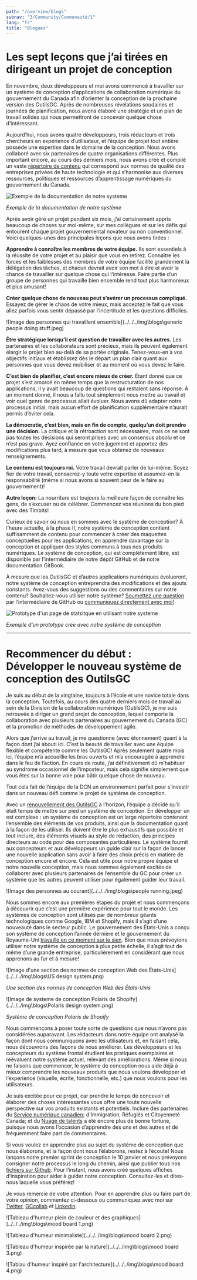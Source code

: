 ```yaml
---
path: "/overview/blogs"
subnav: "3/Community/Communauté/1"
lang: "fr"
title: "Blogues"
---
```


<helmet>
<title> Blogues - Système de conception Aurora </title>
</helmet>

# Les sept leçons que j’ai tirées en dirigeant un projet de conception

En novembre, deux développeurs et moi avons commencé à travailler sur un système de conception d’applications de collaboration numérique du gouvernement du Canada afin d’orienter la conception de la prochaine version des OutilsGC. Après de nombreuses révélations soudaines et journées de planification, nous avons élaboré une stratégie et un plan de travail solides qui nous permettront de concevoir quelque chose d’intéressant.

Aujourd’hui, nous avons quatre développeurs, trois rédacteurs et trois chercheurs en expérience d’utilisateur, et l’équipe de projet tout entière possède une expertise dans le domaine de la conception. Nous avons collaboré avec six partenaires de quatre organisations différentes. Plus important encore, au cours des derniers mois, nous avons créé et compilé un vaste [répertoire de contenu](https://github.com/gctools-outilsgc/design-system/tree/master/documentation/pages) qui correspond aux normes de qualité des entreprises privées de haute technologie et qui s’harmonise aux diverses ressources, politiques et ressources d’apprentissage numériques du gouvernement du Canada.

![Exemple de la documentation de notre systeme](../../../img\blogs\documenation_example.png)

*Exemple de la documentation de notre système*

Après avoir géré un projet pendant six mois, j’ai certainement appris beaucoup de choses sur moi-même, sur mes collègues et sur les défis qui entourent chaque projet gouvernemental novateur ou non conventionnel. Voici quelques-unes des principales leçons que nous avons tirées :

**Apprendre à connaître les membres de votre équipe.** Ils sont essentiels à la réussite de votre projet et au plaisir que vous en retirez. Connaître les forces et les faiblesses des membres de votre équipe facilite grandement la délégation des tâches, et chacun devrait avoir son mot à dire et avoir la chance de travailler sur quelque chose qui l’intéresse. Faire partie d’un groupe de personnes qui travaille bien ensemble rend tout plus harmonieux et plus amusant!

**Créer quelque chose de nouveau peut s’avérer un processus compliqué.** Essayez de gérer le chaos de votre mieux, mais acceptez le fait que vous allez parfois vous sentir dépassé par l’incertitude et les questions difficiles.

![Image des personnes qui travaillent ensemble](../../../img\blogs\generic people doing stuff.jpeg)

**Être stratégique lorsqu’il est question de travailler avec les autres.** Les partenaires et les collaborateurs sont précieux, mais ils peuvent également élargir le projet bien au-delà de sa portée originale. Tenez-vous-en à vos objectifs initiaux et établissez dès le départ un plan clair quant aux personnes que vous devez mobiliser et au moment où vous devez le faire.

**C’est bien de planifier, c’est encore mieux de créer.** Étant donné que ce projet s’est amorcé en même temps que la restructuration de nos applications, il y avait beaucoup de questions qui restaient sans réponse. À un moment donné, il nous a fallu tout simplement nous mettre au travail et voir quel genre de processus allait évoluer. Nous avons dû adapter notre processus initial, mais aucun effort de planification supplémentaire n’aurait permis d’éviter cela.

**La démocratie, c’est bien, mais en fin de compte, quelqu’un doit prendre une décision.** La critique et la rétroaction sont nécessaires, mais ce ne sont pas toutes les décisions qui seront prises avec un consensus absolu et ce n’est pas grave. Ayez confiance en votre jugement et apportez des modifications plus tard, à mesure que vous obtenez de nouveaux renseignements.

**Le contenu est toujours roi.** Votre travail devrait parler de lui-même. Soyez fier de votre travail, consacrez-y toute votre expertise et assumez-en la responsabilité (même si nous avons si souvent peur de le faire au gouvernement)!

**Autre leçon:** La nourriture est toujours la meilleure façon de connaître les gens, de s’excuser ou de célébrer. Commencez vos réunions du bon pied avec des Timbits!

Curieux de savoir où nous en sommes avec le système de conception?
À l’heure actuelle, à la phase II, notre système de conception contient suffisamment de contenu pour commencer à créer des maquettes conceptuelles pour les applications, en apprendre davantage sur la conception et appliquer des styles communs à tous nos produits numériques. Le système de conception, qui est complètement libre, est disponible par l’intermédiaire de notre dépôt GitHub et de notre documentation GitBook.

À mesure que les OutilsGC et d’autres applications numériques évolueront, notre système de conception entreprendra des modifications et des ajouts constants. Avez-vous des suggestions ou des commentaires sur notre contenu? Souhaitez-vous utiliser notre système? [Soumettez une question](https://github.com/gctools-outilsgc/design-system/issues) par l’intermédiaire de GitHub ou [communiquez directement avec moi!](mailto:sierra.duffey@tbs-sct.gc.ca)

![Prototype d'un page de statsitque en utilisant notre systeme](../../../img\blogs\stats_dash_v3.PNG)

*Exemple d’un prototype crée avec notre système de conception*

--------------------------------------------------------------------------------------------------------------------------------------

# Recommencer du début : Développer le nouveau système de conception des OutilsGC

Je suis au début de la vingtaine, toujours à l’école et une novice totale dans la conception. Toutefois, au cours des quatre derniers mois de travail au sein de la Division de la collaboration numérique (OutilsGC), je me suis retrouvée à diriger un grand projet de conception, lequel comporte la collaboration avec plusieurs partenaires au gouvernement du Canada (GC) et la promotion de méthodes de développement agile.

Alors que j’arrive au travail, je me questionne (avec étonnement) quant à la façon dont j’ai abouti ici. C’est la beauté de travailler avec une équipe flexible et compétente comme les OutilsGC! Après seulement quatre mois ici, l’équipe m’a accueillie les bras ouverts et m’a encouragée à apprendre dans le feu de l’action. En cours de route, j’ai définitivement dû m’habituer au syndrome occasionnel de l’imposteur, mais cela signifie simplement que vous êtes sur la bonne voie pour bâtir quelque chose de nouveau.

Tout cela fait de l’équipe de la DCN un environnement parfait pour s’investir dans un nouveau défi comme le projet de système de conception.

Avec un [renouvellement des OutilsGC](https://medium.com/@ToferC/bonjour-le-monde-6f4afddf7837) à l’horizon, l’équipe a décidé qu’il était temps de mettre sur pied un système de conception. En développer un est complexe : un système de conception est un large répertoire contenant l’ensemble des éléments de vos produits, ainsi que la documentation quant à la façon de les utiliser. Ils doivent être le plus exhaustifs que possible et tout inclure, des éléments visuels au style de rédaction, des principes directeurs au code pour des composantes particulières. Le système fournit aux concepteurs et aux développeurs un guide clair sur la façon de lancer une nouvelle application sans avoir à faire des choix précis en matière de conception encore et encore. Cela est utile pour notre propre équipe et notre nouvelle conception, mais nous sommes également excités de collaborer avec plusieurs partenaires de l’ensemble du GC pour créer un système que les autres peuvent utiliser pour également guider leur travail.

![Image des personnes au courant](../../../img\blogs\people running.jpeg)

Nous sommes encore aux premières étapes du projet et nous commençons à découvrir que c’est une première expérience pour tout le monde. Les systèmes de conception sont utilisés par de nombreux géants technologiques comme Google, IBM et Shopify, mais il s’agit d’une nouveauté dans le secteur public. Le gouvernement des États-Unis a conçu son système de conception l’année dernière et le gouvernement du Royaume-Uni [travaille en ce moment sur le sien](https://gds.blog.gov.uk/2017/10/30/building-the-gov-uk-design-system/). Bien que nous prévoyions utiliser notre système de conception à plus petite échelle, il s’agit tout de même d’une grande entreprise, particulièrement en considérant que nous apprenons au fur et à mesure!

![Image d'une section des normes de conception Web des États-Unis](../../../img\blogs\US design system.png)

*Une section des normes de conception Web des États-Unis*

![Image de systeme de conception Polaris de Shopify](../../../img\blogs\Polaris design system.png)

*Système de conception Polaris de Shopify*

Nous commençons à poser toute sorte de questions que nous n’avons pas considérées auparavant. Les rédacteurs dans notre équipe ont analysé la façon dont nous communiquons avec les utilisateurs et, en faisant cela, nous découvrons des façons de nous améliorer. Les développeurs et les concepteurs du système frontal étudient les pratiques exemplaires et réévaluent notre système actuel, relevant des améliorations. Même si nous ne faisons que commencer, le système de conception nous aide déjà à mieux comprendre les nouveaux produits que nous voulons développer et l’expérience (visuelle, écrite, fonctionnelle, etc.) que nous voulons pour les utilisateurs.

Je suis excitée pour ce projet, car prendre le temps de concevoir et élaborer des choses intéressantes vous offre une toute nouvelle perspective sur vos produits existants et potentiels. Inclure des partenaires du [Service numérique canadien](https://numerique.canada.ca/); d’Immigration, Réfugiés et Citoyenneté Canada; et du [Nuage de talents](https://gccollab.ca/groups/profile/19750/entalent-cloudfrnuage-de-talent) a été encore plus de bonne fortune, puisque nous avons l’occasion d’apprendre des uns et des autres et de fréquemment faire part de commentaires.

Si vous voulez en apprendre plus au sujet du système de conception que nous élaborons, et la façon dont nous l’élaborons, restez à l’écoute! Nous lançons notre premier sprint de conception le 10 janvier et nous prévoyons consigner notre processus le long du chemin, ainsi que publier tous nos [fichiers sur Github](https://github.com/gctools-outilsgc/design-system). Pour l’instant, nous avons créé quelques affiches d’inspiration pour aider à guider notre conception. Consultez-les et dites-nous laquelle vous préférez!

Je vous remercie de votre attention. Pour en apprendre plus ou faire part de votre opinion, commentez ci-dessous ou communiquez avec moi sur [Twitter](https://twitter.com/s_duffey), [GCcollab](https://gccollab.ca/profile/Sduff) et [Linkedin](https://www.linkedin.com/in/sierraduffey/).

![Tableau d'humeur plein de couleur et des graphiques](../../../img\blogs\mood board 1.png)

![Tableau d'humeur minimaliste](../../../img\blogs\mood board 2.png)

![Tableau d'humeur inspirée par la nature](../../../img\blogs\mood board 3.png)

![Tablau d'humeur inspiré par l'architecture](../../../img\blogs\mood board 4.png)
